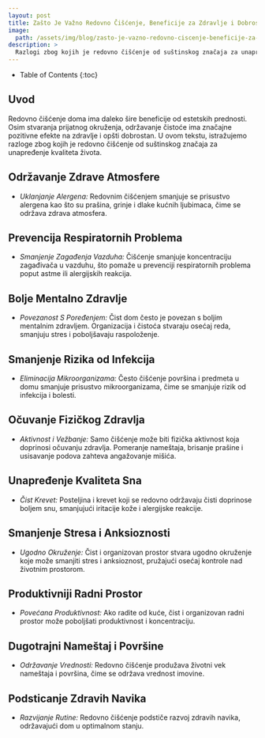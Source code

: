 ```yaml
---
layout: post
title: Zašto Je Važno Redovno Čišćenje, Beneficije za Zdravlje i Dobrostan
image: 
  path: /assets/img/blog/zasto-je-vazno-redovno-ciscenje-beneficije-za-zdravlje-i-dobrostan_dubinsko_pranje_ba.png
description: >
  Razlogi zbog kojih je redovno čišćenje od suštinskog značaja za unapređenje kvaliteta života.
---
```



- Table of Contents
{:toc}


## Uvod

Redovno čišćenje doma ima daleko šire beneficije od estetskih prednosti. Osim stvaranja prijatnog okruženja, održavanje čistoće ima značajne pozitivne efekte na zdravlje i opšti dobrostan. U ovom tekstu, istražujemo razloge zbog kojih je redovno čišćenje od suštinskog značaja za unapređenje kvaliteta života.


## Održavanje Zdrave Atmosfere

  - *Uklanjanje Alergena:* Redovnim čišćenjem smanjuje se prisustvo alergena kao što su prašina, grinje i dlake kućnih ljubimaca, čime se održava zdrava atmosfera.


## Prevencija Respiratornih Problema

  - *Smanjenje Zagađenja Vazduha:* Čišćenje smanjuje koncentraciju zagađivača u vazduhu, što pomaže u prevenciji respiratornih problema poput astme ili alergijskih reakcija.


## Bolje Mentalno Zdravlje

  - *Povezanost S Poređenjem:* Čist dom često je povezan s boljim mentalnim zdravljem. Organizacija i čistoća stvaraju osećaj reda, smanjuju stres i poboljšavaju raspoloženje.


## Smanjenje Rizika od Infekcija

  - *Eliminacija Mikroorganizama:* Često čišćenje površina i predmeta u domu smanjuje prisustvo mikroorganizama, čime se smanjuje rizik od infekcija i bolesti.


## Očuvanje Fizičkog Zdravlja

  - *Aktivnost i Vežbanje:* Samo čišćenje može biti fizička aktivnost koja doprinosi očuvanju zdravlja. Pomeranje nameštaja, brisanje prašine i usisavanje podova zahteva angažovanje mišića.


## Unapređenje Kvaliteta Sna

  - *Čist Krevet:* Posteljina i krevet koji se redovno održavaju čisti doprinose boljem snu, smanjujući iritacije kože i alergijske reakcije.


## Smanjenje Stresa i Anksioznosti

  - *Ugodno Okruženje:* Čist i organizovan prostor stvara ugodno okruženje koje može smanjiti stres i anksioznost, pružajući osećaj kontrole nad životnim prostorom.


## Produktivniji Radni Prostor

  - *Povećana Produktivnost:* Ako radite od kuće, čist i organizovan radni prostor može poboljšati produktivnost i koncentraciju.


## Dugotrajni Nameštaj i Površine

  - *Održavanje Vrednosti:* Redovno čišćenje produžava životni vek nameštaja i površina, čime se održava vrednost imovine.


## Podsticanje Zdravih Navika

  - *Razvijanje Rutine:* Redovno čišćenje podstiče razvoj zdravih navika, održavajući dom u optimalnom stanju.
